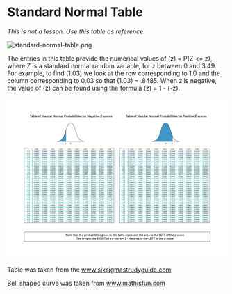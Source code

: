 # Standard Normal Table

*This is not a lesson. Use this table as reference.*

![standard-normal-table.png](attachment:standard-normal-table.png)

The entries in this table provide the numerical values of (z) = P(Z <= z), where Z is a standard normal random variable, for z between 0 and 3.49. For example, to find (1.03) we look at the row corresponding to 1.0 and the column corresponding to 0.03 so that (1.03) = .8485. When z is negative, the value of (z) can be found using the formula (z) = 1 -  (-z).

![normal_table.jpg](../assets/normal_table.jpg)

Table was taken from the www.sixsigmastrudyguide.com

Bell shaped curve was taken from www.mathisfun.com
